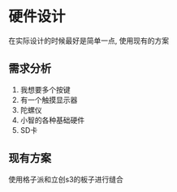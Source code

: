 # 硬件设计

在实际设计的时候最好是简单一点, 使用现有的方案

## 需求分析

1. 我想要多个按键
2. 有一个触摸显示器
3. 陀螺仪
4. 小智的各种基础硬件
5. SD卡

## 现有方案

使用格子派和立创s3的板子进行缝合